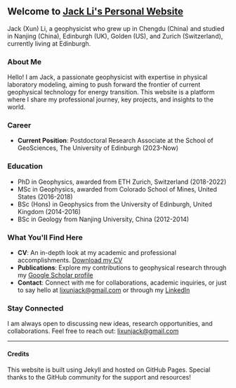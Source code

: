 ## Welcome to [Jack Li's Personal Website](https://lixunjack.github.io/JackLi.github.io/)

Jack (Xun) Li, a geophysicist who grew up in Chengdu (China) and studied in Nanjing (China), Edinburgh (UK), Golden (US), and Zurich (Switzerland), currently living at Edinburgh.

### About Me

Hello! I am Jack, a passionate geophysicist with expertise in physical laboratory modeling, aiming to push forward the frontier of current geophysical technology for energy transition. This website is a platform where I share my professional journey, key projects, and insights to the world.

### Career

- **Current Position**: Postdoctoral Research Associate at the School of GeoSciences, The University of Edinburgh (2023-Now)
### Education
  - PhD in Geophysics, awarded from ETH Zurich, Switzerland (2018-2022)
  - MSc in Geophysics, awarded from Colorado School of Mines, United States (2016-2018)
  - BSc (Hons) in Geophysics from the University of Edinburgh, United Kingdom (2014-2016)
  - BSc in Geology from Nanjing University, China (2012-2014)

### What You'll Find Here

- **CV**: An in-depth look at my academic and professional accomplishments. [Download my CV](asset/Xun_Li_CV_2023.pdf)
- **Publications**: Explore my contributions to geophysical research through my [Google Scholar profile](https://scholar.google.com/citations?user=562xGRQAAAAJ&hl=en)
- **Contact**: Connect with me for collaborations, academic inquiries, or just to say hello at lixunjack@gmail.com or through my [LinkedIn](https://www.linkedin.com/in/xun-jack-li-b6144813b/)

### Stay Connected

I am always open to discussing new ideas, research opportunities, and collaborations. Feel free to reach out: lixunjack@gmail.com

---

#### Credits

This website is built using Jekyll and hosted on GitHub Pages. Special thanks to the GitHub community for the support and resources!
